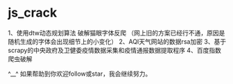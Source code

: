 # js_crack

1、使用dtw动态规划算法 破解猫眼字体反爬
（网上旧的方案已经行不通，原因是随机生成的字体会出现细节上的小变化）
2、AQI天气网站的数据rsa加密
3、基于scrapy的中央政府及卫健委疫情数据采集和疫情通报数据提取程序
4、百度指数爬虫破解

^__^ 如果帮助到你欢迎follow或star，我会继续努力。
